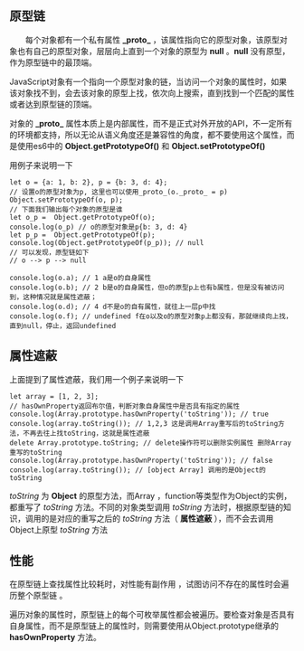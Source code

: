## 原型链

　　每个对象都有一个私有属性 **\_proto_** ，该属性指向它的原型对象，该原型对象也有自己的原型对象，层层向上直到一个对象的原型为 **null** 。**null** 没有原型，作为原型链中的最顶端。 
  
  JavaScript对象有一个指向一个原型对象的链，当访问一个对象的属性时，如果该对象找不到，会去该对象的原型上找，依次向上搜索，直到找到一个匹配的属性或者达到原型链的顶端。

对象的 **\_proto_** 属性本质上是内部属性，而不是正式对外开放的API，不一定所有的环境都支持，所以无论从语义角度还是兼容性的角度，都不要使用这个属性，而是使用es6中的 **Object.getPrototypeOf()** 和 **Object.setPrototypeOf()** 

用例子来说明一下

```
let o = {a: 1, b: 2}, p = {b: 3, d: 4};
// 设置o的原型对象为p, 这里也可以使用_proto_(o._proto_ = p)
Object.setPrototypeOf(o, p);
// 下面我们输出每个对象的原型是谁
let o_p =  Object.getPrototypeOf(o); 
console.log(o_p) // o的原型对象是p{b: 3, d: 4}
let p_p =  Object.getPrototypeOf(p); 
console.log(Object.getPrototypeOf(p_p)); // null
// 可以发现，原型链如下
// o --> p --> null

console.log(o.a); // 1 a是o的自身属性
console.log(o.b); // 2 b是o的自身属性，但o的原型p上也有b属性，但是没有被访问到，这种情况就是属性遮蔽；
console.log(o.d); // 4 d不是o的自有属性，就往上一层p中找
console.log(o.f); // undefined f在o以及o的原型对象p上都没有，那就继续向上找，直到null，停止，返回undefined
```

## 属性遮蔽

上面提到了属性遮蔽，我们用一个例子来说明一下

```
let array = [1, 2, 3];
// hasOwnProperty返回布尔值，判断对象自身属性中是否具有指定的属性
console.log(Array.prototype.hasOwnProperty('toString')); // true
console.log(array.toString()); // 1,2,3 这是调用Array重写后的toString方法，不再去往上找toString，这就是属性遮蔽
delete Array.prototype.toString; // delete操作符可以删除实例属性 删除Array重写的toString
console.log(Array.prototype.hasOwnProperty('toString')); // false
console.log(array.toString()); // [object Array] 调用的是Object的toString
```

*toString* 为 **Object** 的原型方法，而Array ，function等类型作为Object的实例，都重写了 *toString* 方法。不同的对象类型调用 *toString* 方法时，根据原型链的知识，调用的是对应的重写之后的 *toString* 方法（ **属性遮蔽** ），而不会去调用Object上原型 *toString* 方法 

## 性能

在原型链上查找属性比较耗时，对性能有副作用 ，试图访问不存在的属性时会遍历整个原型链 。

遍历对象的属性时，原型链上的每个可枚举属性都会被遍历。要检查对象是否具有自身属性，而不是原型链上的属性时，则需要使用从Object.prototype继承的 **hasOwnProperty** 方法。







